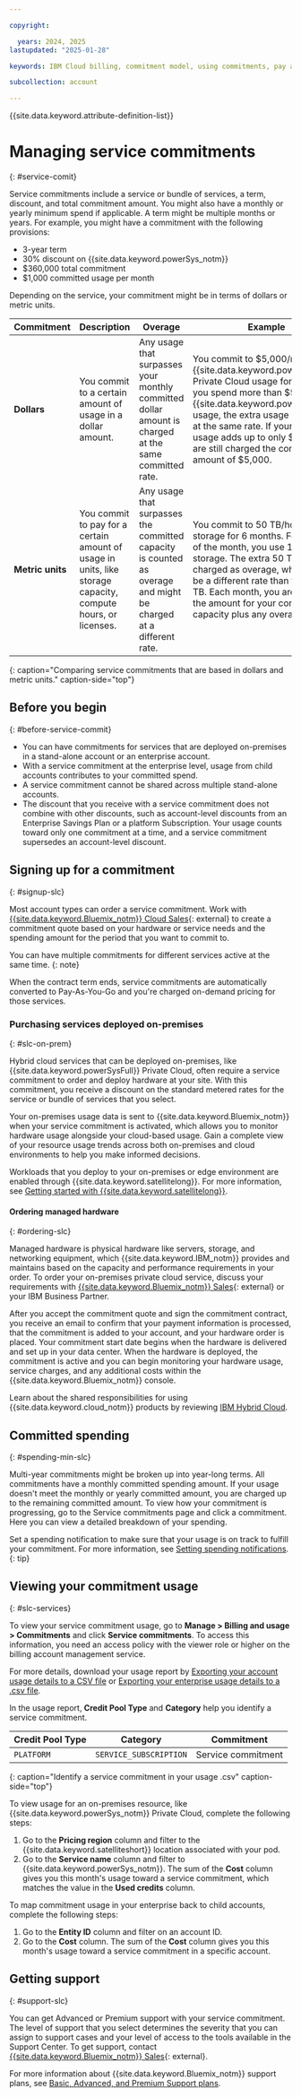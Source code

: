 ```yaml
---

copyright:

  years: 2024, 2025
lastupdated: "2025-01-28"

keywords: IBM Cloud billing, commitment model, using commitments, pay as you go with committed use, enterprise savings plan

subcollection: account

---
```


{{site.data.keyword.attribute-definition-list}}


# Managing service commitments
{: #service-comit}

Service commitments include a service or bundle of services, a term, discount, and total commitment amount. You might also have a monthly or yearly minimum spend if applicable. A term might be multiple months or years. For example, you might have a commitment with the following provisions:
- 3-year term
- 30% discount on {{site.data.keyword.powerSys_notm}}
- $360,000 total commitment
- $1,000 committed usage per month

Depending on the service, your commitment might be in terms of dollars or metric units.

| Commitment    | Description | Overage                | Example |
|---------------|-------------|------------------------|---------|
| **Dollars**   | You commit to a certain amount of usage in a dollar amount. | Any usage that surpasses your monthly committed dollar amount is charged at the same committed rate. | You commit to $5,000/month of {{site.data.keyword.powerSysFull}} Private Cloud usage for 3 years. If you spend more than $5,000 on {{site.data.keyword.powerSysFull}} usage, the extra usage is charged at the same rate. If your total usage adds up to only $3,000, you are still charged the committed amount of $5,000. |
| **Metric units**  | You commit to pay for a certain amount of usage in units, like storage capacity, compute hours, or licenses. | Any usage that surpasses the committed capacity is counted as overage and might be charged at a different rate. | You commit to 50 TB/hour of storage for 6 months. For one hour of the month, you use 100 TB of storage. The extra 50 TB is charged as overage, which might be a different rate than the first 50 TB. Each month, you are charged the amount for your committed capacity plus any overage. |
{: caption="Comparing service commitments that are based in dollars and metric units." caption-side="top"}

## Before you begin
{: #before-service-commit}

- You can have commitments for services that are deployed on-premises in a stand-alone account or an enterprise account.
- With a service commitment at the enterprise level, usage from child accounts contributes to your committed spend.
- A service commitment cannot be shared across multiple stand-alone accounts.
- The discount that you receive with a service commitment does not combine with other discounts, such as account-level discounts from an Enterprise Savings Plan or a platform Subscription. Your usage counts toward only one commitment at a time, and a service commitment supersedes an account-level discount.

## Signing up for a commitment
{: #signup-slc}

Most account types can order a service commitment. Work with [{{site.data.keyword.Bluemix_notm}} Cloud Sales](https://www.ibm.com/cloud?contactmodule){: external} to create a commitment quote based on your hardware or service needs and the spending amount for the period that you want to commit to.

You can have multiple commitments for different services active at the same time.
{: note}

When the contract term ends, service commitments are automatically converted to Pay-As-You-Go and you're charged on-demand pricing for those services.

### Purchasing services deployed on-premises
{: #slc-on-prem}

Hybrid cloud services that can be deployed on-premises, like {{site.data.keyword.powerSysFull}} Private Cloud, often require a service commitment to order and deploy hardware at your site. With this commitment, you receive a discount on the standard metered rates for the service or bundle of services that you select.

Your on-premises usage data is sent to {{site.data.keyword.Bluemix_notm}} when your service commitment is activated, which allows you to monitor hardware usage alongside your cloud-based usage. Gain a complete view of your resource usage trends across both on-premises and cloud environments to help you make informed decisions.

Workloads that you deploy to your on-premises or edge environment are enabled through {{site.data.keyword.satellitelong}}. For more information, see [Getting started with {{site.data.keyword.satellitelong}}](/docs/satellite?topic=satellite-getting-started).

#### Ordering managed hardware
{: #ordering-slc}

Managed hardware is physical hardware like servers, storage, and networking equipment, which {{site.data.keyword.IBM_notm}} provides and maintains based on the capacity and performance requirements in your order. To order your on-premises private cloud service, discuss your requirements with [{{site.data.keyword.Bluemix_notm}} Sales](https://www.ibm.com/cloud?contactmodule){: external} or your IBM Business Partner.

After you accept the commitment quote and sign the commitment contract, you receive an email to confirm that your payment information is processed, that the commitment is added to your account, and your hardware order is placed. Your commitment start date begins when the hardware is delivered and set up in your data center. When the hardware is deployed, the commitment is active and you can begin monitoring your hardware usage, service charges, and any additional costs within the {{site.data.keyword.Bluemix_notm}} console.

Learn about the shared responsibilities for using {{site.data.keyword.cloud_notm}} products by reviewing [IBM Hybrid Cloud](/docs/overview?topic=overview-shared-responsibilities#hybrid-responsibilities).

## Committed spending
{: #spending-min-slc}

Multi-year commitments might be broken up into year-long terms. All commitments have a monthly committed spending amount. If your usage doesn't meet the monthly or yearly committed amount, you are charged up to the remaining committed amount. To view how your commitment is progressing, go to the Service commitments page and click a commitment. Here you can view a detailed breakdown of your spending.

Set a spending notification to make sure that your usage is on track to fulfill your commitment. For more information, see [Setting spending notifications](/docs/account?topic=account-spending).
{: tip}

## Viewing your commitment usage
{: #slc-services}

To view your service commitment usage, go to **Manage > Billing and usage > Commitments** and click **Service commitments**. To access this information, you need an access policy with the viewer role or higher on the billing account management service.

For more details, download your usage report by [Exporting your account usage details to a CSV file](/docs/account?topic=account-viewingusage&interface=ui#export-csv) or [Exporting your enterprise usage details to a .csv file](/docs/enterprise-management?topic=enterprise-management-enterprise-usage&interface=ui#export-enterprise-csv).

In the usage report, **Credit Pool Type** and **Category** help you identify a service commitment.

| Credit Pool Type | Category               | Commitment |
|-------------------|------------------------|------------|
| `PLATFORM`       | `SERVICE_SUBSCRIPTION` | Service commitment |
{: caption="Identify a service commitment in your usage .csv" caption-side="top"}

To view usage for an on-premises resource, like {{site.data.keyword.powerSys_notm}} Private Cloud, complete the following steps:
1. Go to the **Pricing region** column and filter to the {{site.data.keyword.satelliteshort}} location associated with your pod.
1. Go to the **Service name** column and filter to {{site.data.keyword.powerSys_notm}}. The sum of the **Cost** column gives you this month's usage toward a service commitment, which matches the value in the **Used credits** column.

To map commitment usage in your enterprise back to child accounts, complete the following steps:
1. Go to the **Entity ID** column and filter on an account ID.
1. Go to the **Cost** column. The sum of the **Cost** column gives you this month's usage toward a service commitment in a specific account.

## Getting support
{: #support-slc}

You can get Advanced or Premium support with your service commitment. The level of support that you select determines the severity that you can assign to support cases and your level of access to the tools available in the Support Center. To get support, contact [{{site.data.keyword.Bluemix_notm}} Sales](https://www.ibm.com/cloud?contactmodule){: external}.

For more information about {{site.data.keyword.Bluemix_notm}} support plans, see [Basic, Advanced, and Premium Support plans](/docs/account?topic=account-support-plans).
